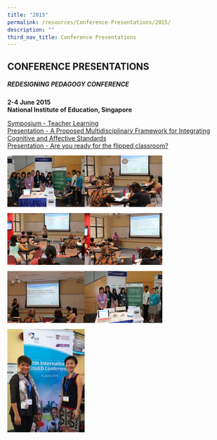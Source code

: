 ```yaml
---
title: "2015"
permalink: /resources/Conference-Presentations/2015/
description: ""
third_nav_title: Conference Presentations
---
```

## CONFERENCE PRESENTATIONS

##### REDESIGNING PEDAGOGY CONFERENCE

**2-4 June 2015 <br>
National Institute of Education, Singapore**

[Symposium - Teacher Learning](https://www.rgs.edu.sg/qql/slot/u554/Resources/Conference%20Proceedings/2015/2015_NIE_redesigningpedgConf_TrLearning_Symposium_3June_ext.pptx)<br>[Presentation - A Proposed Multidisciplinary Framework for Integrating Cognitive and Affective Standards](https://www.rgs.edu.sg/qql/slot/u554/Resources/Conference%20Proceedings/2015/Redesigning%20Pedagogy%202015_Jassie%20Teo%20and%20Hasanah%20Alfie.pptx)<br>
[Presentation - Are you ready for the flipped classroom?](https://www.rgs.edu.sg/qql/slot/u554/Resources/Conference%20Proceedings/2015/Are%20you%20ready%20for%20the%20flipped%20classroom%20.ppt)

<p><a href="https://www.ezhishi.net/CKPSebook2022/">
<img style="width:35%" align=left src="/images/20151.jpg">
</a></p>

<p><a href="https://www.ezhishi.net/CKPSebook2022/">
<img style="width:35%" align=left src="/images/20152.jpg">
</a></p>
<br clear=left>

<p><a href="https://www.ezhishi.net/CKPSebook2022/">
<img style="width:35%" align=left src="/images/20153.jpg">
</a></p>

<p><a href="https://www.ezhishi.net/CKPSebook2022/">
<img style="width:35%" align=left src="/images/20154.jpg">
</a></p>
<br clear=left>

<p><a href="https://www.ezhishi.net/CKPSebook2022/">
<img style="width:35%" align=left src="/images/20155.jpg">
</a></p>

<p><a href="https://www.ezhishi.net/CKPSebook2022/">
<img style="width:35%" align=left src="/images/20156.jpg">
</a></p>
<br clear=left>

<p><a href="https://www.ezhishi.net/CKPSebook2022/">
<img style="width:35%" align=left src="/images/20157.jpg">
</a></p>